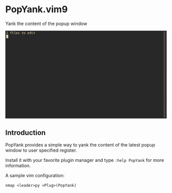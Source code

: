 # PopYank.vim9
Yank the content of the popup window

![YankPop](https://raw.githubusercontent.com/kandu/static/master/PopYank.vim9/demo1.gif)

## Introduction

PopYank provides a simple way to yank the content of the latest popup window to user specified register.

Install it with your favorite plugin manager and type `:help PopYank` for more information.

A sample vim configuration:

``` vim
nmap <leader>py <Plug>(PopYank)
```


